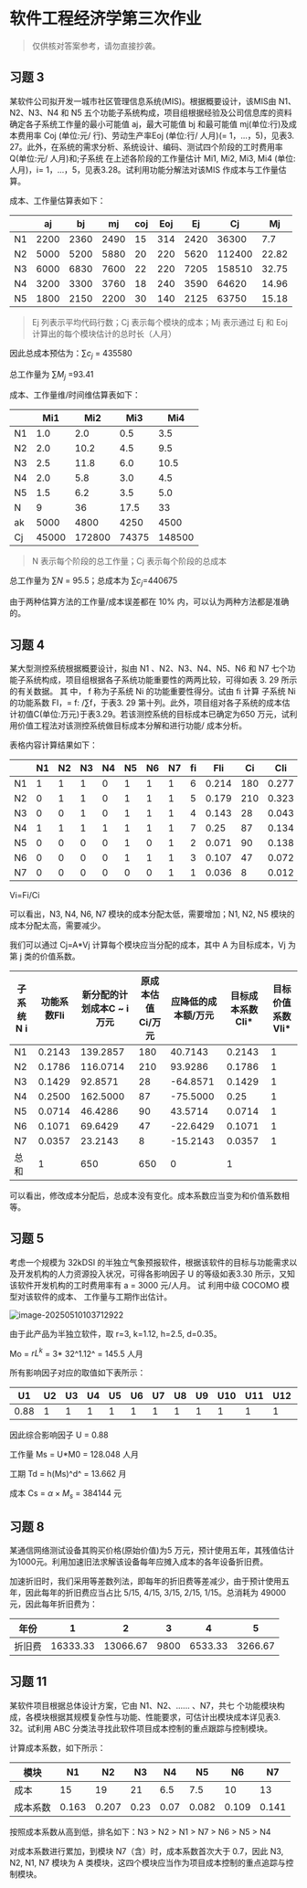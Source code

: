 # 软件工程经济学第三次作业

> 仅供核对答案参考，请勿直接抄袭。

## 习题 3

某软件公司拟开发一城市社区管理信息系统(MIS)。根据概要设计，该MIS由 N1、 N2、N3、N4 和 N5 五个功能子系统构成，项目组根据经验及公司信息库的资料确定各子系统工作量的最小可能值 aj，最大可能值 bj 和最可能值 mj(单位:行)及成本费用率 Coj (单位:元/ 行)、劳动生产率Eoj (单位:行/ 人月)(= 1，...，5)，见表3. 27。此外，在系统的需求分析、系统设计、编码、测试四个阶段的工时费用率Q(单位:元/ 人月)和;子系统 在上述各阶段的工作量估计 Mi1, Mi2, Mi3, Mi4 (单位:人月)，i= 1，...，5，见表3.28。试利用功能分解法对该MIS 作成本与工作量估算。

成本、工作量估算表如下：

|      | aj   | bj   | mj   | coj  | Eoj  | Ej   | Cj     | Mj    |
| ---- | ---- | ---- | ---- | ---- | ---- | ---- | ------ | ----- |
| N1   | 2200 | 2360 | 2490 | 15   | 314  | 2420 | 36300  | 7.7   |
| N2   | 5000 | 5200 | 5880 | 20   | 220  | 5620 | 112400 | 22.82 |
| N3   | 6000 | 6830 | 7600 | 22   | 220  | 7205 | 158510 | 32.75 |
| N4   | 3200 | 3300 | 3760 | 18   | 240  | 3590 | 64620  | 14.96 |
| N5   | 1800 | 2150 | 2200 | 30   | 140  | 2125 | 63750  | 15.18 |

> Ej 列表示平均代码行数；Cj 表示每个模块的成本；Mj 表示通过 Ej 和 Eoj 计算出的每个模块估计的总时长（人月）

因此总成本预估为：$\sum c_j$ = 435580

总工作量为 $\sum M_j$ =93.41

成本、工作量维/时间维估算表如下：

|      | Mi1   | Mi2    | Mi3   | Mi4    |
| ---- | ----- | ------ | ----- | ------ |
| N1   | 1.0   | 2.0    | 0.5   | 3.5    |
| N2   | 2.0   | 10.2   | 4.5   | 9.5    |
| N3   | 2.5   | 11.8   | 6.0   | 10.5   |
| N4   | 2.0   | 5.8    | 3.0   | 4.5    |
| N5   | 1.5   | 6.2    | 3.5   | 5.0    |
| N    | 9     | 36     | 17.5  | 33     |
| ak   | 5000  | 4800   | 4250  | 4500   |
| Cj   | 45000 | 172800 | 74375 | 148500 |

> N 表示每个阶段的总工作量；Cj 表示每个阶段的总成本

总工作量为 $\sum N$ = 95.5；总成本为 $\sum c_j$=440675

由于两种估算方法的工作量/成本误差都在 10% 内，可以认为两种方法都是准确的。

## 习题 4

某大型测控系统根据概要设计，拟由 N1 、N2、N3、N4、N5、N6 和 N7 七个功能子系统构成，项目组根据各子系统功能重要性的两两比较，可得如表 3. 29 所示的有关数据。
其 中， f 称为子系统 Ni 的功能重要性得分。试由 fi 计算 子系统 Ni 的功能系数 FI，= f: /$\sum$f，于表3. 29 第十列。此外，项目组对各子系统的成本估计初值C(单位:万元)于表3.29。若该测控系统的目标成本已确定为650 万元，试利用价值工程法对该测控系统做目标成本分解和进行功能/ 成本分析。

表格内容计算结果如下：

|      | N1   | N2   | N3   | N4   | N5   | N6   | N7   | fi   | FIi   | Ci   | CIi   | VIi   |
| ---- | ---- | ---- | ---- | ---- | ---- | ---- | ---- | ---- | ----- | ---- | ----- | ----- |
| N1   | 1    | 1    | 1    | 0    | 1    | 1    | 1    | 6    | 0.214 | 180  | 0.277 | 0.773 |
| N2   | 0    | 1    | 1    | 0    | 1    | 1    | 1    | 5    | 0.179 | 210  | 0.323 | 0.554 |
| N3   | 0    | 0    | 1    | 0    | 1    | 1    | 1    | 4    | 0.143 | 28   | 0.043 | 3.326 |
| N4   | 1    | 1    | 1    | 1    | 1    | 1    | 1    | 7    | 0.25  | 87   | 0.134 | 1.866 |
| N5   | 0    | 0    | 0    | 0    | 1    | 0    | 1    | 2    | 0.071 | 90   | 0.138 | 0.514 |
| N6   | 0    | 0    | 0    | 0    | 1    | 1    | 1    | 3    | 0.107 | 47   | 0.072 | 1.486 |
| N7   | 0    | 0    | 0    | 0    | 0    | 0    | 1    | 1    | 0.036 | 8    | 0.012 | 3     |

Vi=Fi/Ci

可以看出，N3, N4, N6, N7 模块的成本分配太低，需要增加；N1, N2, N5 模块的成本分配太高，需要减少。

我们可以通过 Cj=A\*Vj 计算每个模块应当分配的成本，其中 A 为目标成本，Vj 为第 j 类的价值系数。

| 子系统N i | 功能系数FIi | 新分配的计划成本C ~ i万元 | 原成本估值 Ci/万元 | 应降低的成本额/万元 | 目标成本系数C**I**i* | 目标价值系数V**I**i* |
| --------- | ----------- | ------------------------- | ------------------ | ------------------- | -------------------- | -------------------- |
| N1        | 0.2143      | 139.2857                  | 180                | 40.7143             | 0.2143               | 1                    |
| N2        | 0.1786      | 116.0714                  | 210                | 93.9286             | 0.1786               | 1                    |
| N3        | 0.1429      | 92.8571                   | 28                 | -64.8571            | 0.1429               | 1                    |
| N4        | 0.2500      | 162.5000                  | 87                 | -75.5000            | 0.25                 | 1                    |
| N5        | 0.0714      | 46.4286                   | 90                 | 43.5714             | 0.0714               | 1                    |
| N6        | 0.1071      | 69.6429                   | 47                 | -22.6429            | 0.1071               | 1                    |
| N7        | 0.0357      | 23.2143                   | 8                  | -15.2143            | 0.0357               | 1                    |
| 总和      | 1           | 650                       | 650                | 0                   | 1                    |                      |

可以看出，修改成本分配后，总成本没有变化。成本系数应当变为和价值系数相等。

## 习题 5

考虑一个规模为 32kDSI 的半独立气象预报软件，根据该软件的目标与功能需求以及开发机构的人力资源投入状况，可得各影响因子 U 的等级如表3.30 所示，又知该软件开发机构的工时费用率有 a = 3000 元/人月。 试 利用中级 COCOMO 模型对该软件的成本、 工作量与工期作出估计。

![image-20250510103712922](https://telegraph-image-5ms.pages.dev/file/BQACAgUAAyEGAASIfjD1AAIBU2idfpJQSnm2w_41m-WwH4U7i0D2AAKpFQACqw3wVH4LI629pw1HNgQ.png)

由于此产品为半独立软件，取 r=3, k=1.12, h=2.5, d=0.35。

Mo = $rL^k$ = 3\* 32^1.12^ = 145.5 人月

所有影响因子对应的取值如下表所示：

| U1   | U2   | U3   | U4   | U5   | U6   | U7   | U8   | U9   | U10  | U11  | U12  | U13  | U14  | U15  |
| ---- | ---- | ---- | ---- | ---- | ---- | ---- | ---- | ---- | ---- | ---- | ---- | ---- | ---- | ---- |
| 0.88 | 1    | 1    | 1    | 1    | 1    | 1    | 1    | 1    | 1    | 1    | 1    | 1    | 1    | 1    |

因此综合影响因子 U = 0.88

工作量 Ms = U\*M0 = 128.048 人月

工期 Td = h(Ms)^d^ = 13.662 月

成本 Cs = $\alpha \times M_s$ = 384144 元

## 习题 8

某通信网络测试设备其购买价格(原始价值)为5 万元，预计使用五年，其残值估计为1000元。利用加速旧法求解该设备每年应摊入成本的各年设备折旧费。

加速折旧时，我们采用等差数列法，即每年的折旧费等差减少，由于预计使用五年，因此每年的折旧费应当占比 5/15, 4/15, 3/15, 2/15, 1/15。总消耗为 49000 元，因此每年折旧费为：

| 年份   | 1        | 2        | 3    | 4       | 5       |
| ------ | -------- | -------- | ---- | ------- | ------- |
| 折旧费 | 16333.33 | 13066.67 | 9800 | 6533.33 | 3266.67 |

## 习题 11

某软件项目根据总体设计方案，它由 N1、N2、...... 、N7，共七 个功能模块构成，各模块根据其规模复杂性与功能、性能要求，可估计出模块成本详见表3. 32。试利用 ABC 分类法寻找此软件项目成本控制的重点跟踪与控制模块。

计算成本系数，如下所示：

| 模块     | N1    | N2    | N3   | N4   | N5    | N6    | N7    |
| -------- | ----- | ----- | ---- | ---- | ----- | ----- | ----- |
| 成本     | 15    | 19    | 21   | 6.5  | 7.5   | 10    | 13    |
| 成本系数 | 0.163 | 0.207 | 0.23 | 0.07 | 0.082 | 0.109 | 0.141 |

按照成本系数从高到低，排名如下：N3 > N2 > N1 > N7 > N6 > N5 > N4

对成本系数进行累加，到模块 N7（含）时，成本系数首次大于 0.7，因此 N3, N2, N1, N7 模块为 A 类模块，这四个模块应当作为项目成本控制的重点追踪与控制模块。